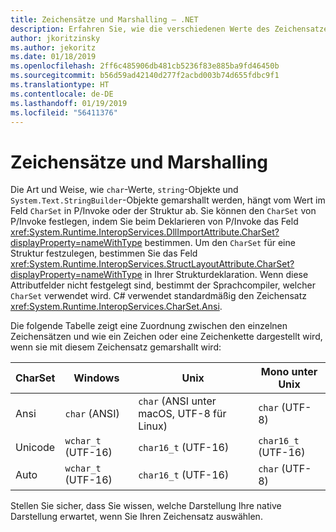 ```yaml
---
title: Zeichensätze und Marshalling – .NET
description: Erfahren Sie, wie die verschiedenen Werte des Zeichensatzes die Vorgehensweise ändern, wie .NET Ihre Daten in nativen Code marshallt.
author: jkoritzinsky
ms.author: jekoritz
ms.date: 01/18/2019
ms.openlocfilehash: 2ff6c485906db481cb5236f83e885ba9fd46450b
ms.sourcegitcommit: b56d59ad42140d277f2acbd003b74d655fdbc9f1
ms.translationtype: HT
ms.contentlocale: de-DE
ms.lasthandoff: 01/19/2019
ms.locfileid: "56411376"
---
```

# <a name="charsets-and-marshalling"></a>Zeichensätze und Marshalling

Die Art und Weise, wie `char`-Werte, `string`-Objekte und `System.Text.StringBuilder`-Objekte gemarshallt werden, hängt vom Wert im Feld `CharSet` in P/Invoke oder der Struktur ab. Sie können den `CharSet` von P/Invoke festlegen, indem Sie beim Deklarieren von P/Invoke das Feld <xref:System.Runtime.InteropServices.DllImportAttribute.CharSet?displayProperty=nameWithType> bestimmen. Um den `CharSet` für eine Struktur festzulegen, bestimmen Sie das Feld <xref:System.Runtime.InteropServices.StructLayoutAttribute.CharSet?displayProperty=nameWithType> in Ihrer Strukturdeklaration. Wenn diese Attributfelder nicht festgelegt sind, bestimmt der Sprachcompiler, welcher `CharSet` verwendet wird. C# verwendet standardmäßig den Zeichensatz <xref:System.Runtime.InteropServices.CharSet.Ansi>.

Die folgende Tabelle zeigt eine Zuordnung zwischen den einzelnen Zeichensätzen und wie ein Zeichen oder eine Zeichenkette dargestellt wird, wenn sie mit diesem Zeichensatz gemarshallt wird:

| CharSet | Windows | Unix | Mono unter Unix |
|---------|---------|-------|-------|
| Ansi    | `char` (ANSI)  | `char` (ANSI unter macOS, UTF-8 für Linux) | `char` (UTF-8) |
| Unicode | `wchar_t` (UTF-16) | `char16_t` (UTF-16) | `char16_t` (UTF-16) |
| Auto | `wchar_t` (UTF-16) | `char16_t` (UTF-16) | `char` (UTF-8) |

Stellen Sie sicher, dass Sie wissen, welche Darstellung Ihre native Darstellung erwartet, wenn Sie Ihren Zeichensatz auswählen.
